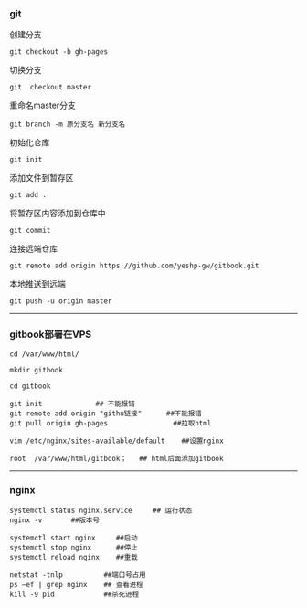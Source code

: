 ### git

创建分支

```
git checkout -b gh-pages
```

切换分支

```
git  checkout master
```

重命名master分支

```
git branch -m 原分支名 新分支名
```

初始化仓库

```
git init
```

添加文件到暂存区

```
git add .
```

将暂存区内容添加到仓库中

```
git commit 
```

连接远端仓库

```
git remote add origin https://github.com/yeshp-gw/gitbook.git
```

本地推送到远端

```
git push -u origin master
```

------

### gitbook部署在VPS

```
cd /var/www/html/     
```

```
mkdir gitbook
```

```
cd gitbook          
```

```
git init             ## 不能报错
git remote add origin "githu链接"      ##不能报错
git pull origin gh-pages                ##拉取html
```

```
vim /etc/nginx/sites-available/default    ##设置nginx
```

```
root  /var/www/html/gitbook；   ## html后面添加gitbook
```

------

### nginx

```
systemctl status nginx.service     ## 运行状态
nginx -v       ##版本号
```

```
systemctl start nginx     ##启动
systemctl stop nginx      ##停止
systemctl reload nginx    ##重载
```

```
netstat -tnlp          ##端口号占用
ps –ef | grep nginx    ## 查看进程
kill -9 pid            ##杀死进程
```

